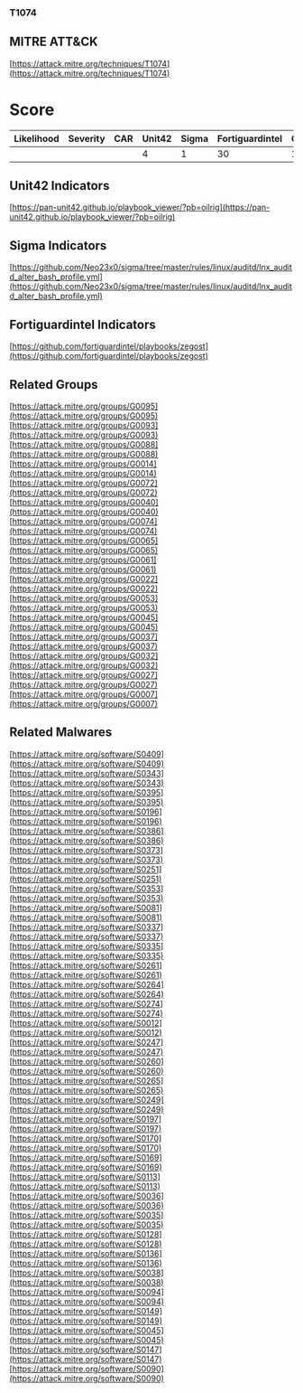 
### T1074
## MITRE ATT&CK
[https://attack.mitre.org/techniques/T1074](https://attack.mitre.org/techniques/T1074)

# Score

| Likelihood | Severity | CAR | Unit42 | Sigma | Fortiguardintel | Groups | Malwares | Tools |
| ---------- | -------- | --- | ------ | ----- | --------------- | ---  | --- | --- |
 |   |   |   | 4 | 1 | 30 | 16 | 33 |   |



## Unit42 Indicators

[https://pan-unit42.github.io/playbook_viewer/?pb=oilrig](https://pan-unit42.github.io/playbook_viewer/?pb=oilrig)
[]()


## Sigma Indicators

[https://github.com/Neo23x0/sigma/tree/master/rules/linux/auditd/lnx_auditd_alter_bash_profile.yml](https://github.com/Neo23x0/sigma/tree/master/rules/linux/auditd/lnx_auditd_alter_bash_profile.yml)
[]()


## Fortiguardintel Indicators

[https://github.com/fortiguardintel/playbooks/zegost](https://github.com/fortiguardintel/playbooks/zegost)
[]()


## Related Groups

[https://attack.mitre.org/groups/G0095](https://attack.mitre.org/groups/G0095)
[https://attack.mitre.org/groups/G0093](https://attack.mitre.org/groups/G0093)
[https://attack.mitre.org/groups/G0088](https://attack.mitre.org/groups/G0088)
[https://attack.mitre.org/groups/G0014](https://attack.mitre.org/groups/G0014)
[https://attack.mitre.org/groups/G0072](https://attack.mitre.org/groups/G0072)
[https://attack.mitre.org/groups/G0040](https://attack.mitre.org/groups/G0040)
[https://attack.mitre.org/groups/G0074](https://attack.mitre.org/groups/G0074)
[https://attack.mitre.org/groups/G0065](https://attack.mitre.org/groups/G0065)
[https://attack.mitre.org/groups/G0061](https://attack.mitre.org/groups/G0061)
[https://attack.mitre.org/groups/G0022](https://attack.mitre.org/groups/G0022)
[https://attack.mitre.org/groups/G0053](https://attack.mitre.org/groups/G0053)
[https://attack.mitre.org/groups/G0045](https://attack.mitre.org/groups/G0045)
[https://attack.mitre.org/groups/G0037](https://attack.mitre.org/groups/G0037)
[https://attack.mitre.org/groups/G0032](https://attack.mitre.org/groups/G0032)
[https://attack.mitre.org/groups/G0027](https://attack.mitre.org/groups/G0027)
[https://attack.mitre.org/groups/G0007](https://attack.mitre.org/groups/G0007)
[]()


## Related Malwares

[https://attack.mitre.org/software/S0409](https://attack.mitre.org/software/S0409)
[https://attack.mitre.org/software/S0343](https://attack.mitre.org/software/S0343)
[https://attack.mitre.org/software/S0395](https://attack.mitre.org/software/S0395)
[https://attack.mitre.org/software/S0196](https://attack.mitre.org/software/S0196)
[https://attack.mitre.org/software/S0386](https://attack.mitre.org/software/S0386)
[https://attack.mitre.org/software/S0373](https://attack.mitre.org/software/S0373)
[https://attack.mitre.org/software/S0251](https://attack.mitre.org/software/S0251)
[https://attack.mitre.org/software/S0353](https://attack.mitre.org/software/S0353)
[https://attack.mitre.org/software/S0081](https://attack.mitre.org/software/S0081)
[https://attack.mitre.org/software/S0337](https://attack.mitre.org/software/S0337)
[https://attack.mitre.org/software/S0335](https://attack.mitre.org/software/S0335)
[https://attack.mitre.org/software/S0261](https://attack.mitre.org/software/S0261)
[https://attack.mitre.org/software/S0264](https://attack.mitre.org/software/S0264)
[https://attack.mitre.org/software/S0274](https://attack.mitre.org/software/S0274)
[https://attack.mitre.org/software/S0012](https://attack.mitre.org/software/S0012)
[https://attack.mitre.org/software/S0247](https://attack.mitre.org/software/S0247)
[https://attack.mitre.org/software/S0260](https://attack.mitre.org/software/S0260)
[https://attack.mitre.org/software/S0265](https://attack.mitre.org/software/S0265)
[https://attack.mitre.org/software/S0249](https://attack.mitre.org/software/S0249)
[https://attack.mitre.org/software/S0197](https://attack.mitre.org/software/S0197)
[https://attack.mitre.org/software/S0170](https://attack.mitre.org/software/S0170)
[https://attack.mitre.org/software/S0169](https://attack.mitre.org/software/S0169)
[https://attack.mitre.org/software/S0113](https://attack.mitre.org/software/S0113)
[https://attack.mitre.org/software/S0036](https://attack.mitre.org/software/S0036)
[https://attack.mitre.org/software/S0035](https://attack.mitre.org/software/S0035)
[https://attack.mitre.org/software/S0128](https://attack.mitre.org/software/S0128)
[https://attack.mitre.org/software/S0136](https://attack.mitre.org/software/S0136)
[https://attack.mitre.org/software/S0038](https://attack.mitre.org/software/S0038)
[https://attack.mitre.org/software/S0094](https://attack.mitre.org/software/S0094)
[https://attack.mitre.org/software/S0149](https://attack.mitre.org/software/S0149)
[https://attack.mitre.org/software/S0045](https://attack.mitre.org/software/S0045)
[https://attack.mitre.org/software/S0147](https://attack.mitre.org/software/S0147)
[https://attack.mitre.org/software/S0090](https://attack.mitre.org/software/S0090)
[]()
